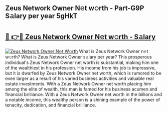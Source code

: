 ## Zeus Network Owner N𝚎t w𝚘rth - Part-G9P S𝚊lary per year 5gHkT

# <h2><a href="http://gc1kwiw.nevu.top/?p=Zeus+Network+Owner">🔗 👉🔴 Zeus Network Owner N𝚎t w𝚘rth - S𝚊lary</a></h2>

[![Zeus Network Owner N𝚎t W𝚘rth](https://i.imgur.com/Oavwk0R.jpeg)](http://gc1kwiw.nevu.top/?p=Zeus+Network+Owner)
What is Zeus Network Owner n𝚎t w𝚘rth? What is Zeus Network Owner s𝚊lary per year?
This prosperous individual's Zeus Network Owner net worth is substantial, making him one of the wealthiest in his profession. His income from his job is impressive, but it is dwarfed by Zeus Network Owner net worth, which is rumored to be even larger as a result of his varied business activities and valuable real estate investments. With a Zeus Network Owner net worth placing him among the elite of wealth, this man is famed for his business acumen and financial brilliance. With a Zeus Network Owner net worth in the billions and a notable income, this wealthy person is a shining example of the power of tenacity, dedication, and financial brilliance.
